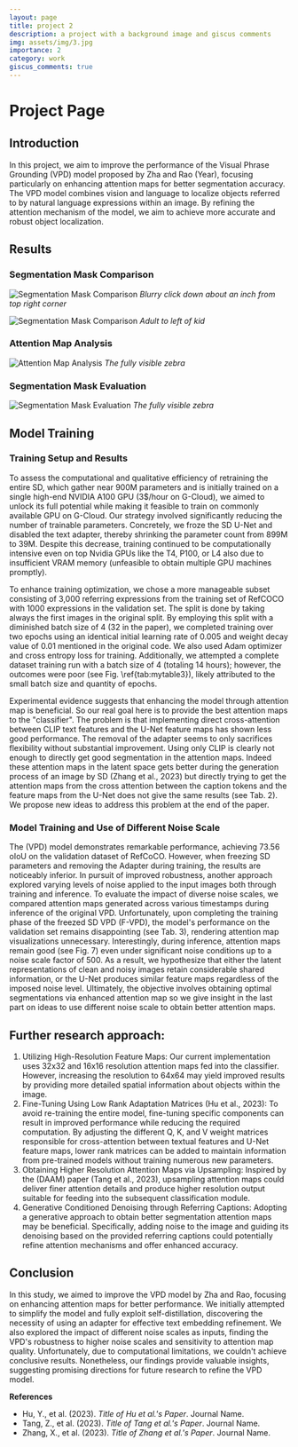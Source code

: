 ```yaml
---
layout: page
title: project 2
description: a project with a background image and giscus comments
img: assets/img/3.jpg
importance: 2
category: work
giscus_comments: true
---
```


# Project Page

## Introduction

In this project, we aim to improve the performance of the Visual Phrase Grounding (VPD) model proposed by Zha and Rao (Year), focusing particularly on enhancing attention maps for better segmentation accuracy. The VPD model combines vision and language to localize objects referred to by natural language expressions within an image. By refining the attention mechanism of the model, we aim to achieve more accurate and robust object localization.

## Results

### Segmentation Mask Comparison

![Segmentation Mask Comparison](no_mistake/input_image739.png)
*Blurry click down about an inch from top right corner*

![Segmentation Mask Comparison](no_mistake/input_image745.png)
*Adult to left of kid*

### Attention Map Analysis

![Attention Map Analysis](no_mistake/input_image87.png)
*The fully visible zebra*

### Segmentation Mask Evaluation

![Segmentation Mask Evaluation](no_mistake/input_image87.png)
*The fully visible zebra*

## Model Training

### Training Setup and Results

To assess the computational and qualitative efficiency of retraining the entire SD, which gather near 900M parameters and is initially trained on a single high-end NVIDIA A100 GPU (3$/hour on G-Cloud), we aimed to unlock its full potential while making it feasible to train on commonly available GPU on G-Cloud. Our strategy involved significantly reducing the number of trainable parameters. Concretely, we froze the SD U-Net and disabled the text adapter, thereby shrinking the parameter count from 899M to 39M. Despite this decrease, training continued to be computationally intensive even on top Nvidia GPUs like the T4, P100, or L4 also due to insufficient VRAM memory (unfeasible to obtain multiple GPU machines promptly). 

To enhance training optimization, we chose a more manageable subset consisting of 3,000 referring expressions from the training set of RefCOCO with 1000 expressions in the validation set. The split is done by taking always the first images in the original split. By employing this split with a diminished batch size of 4 (32 in the paper), we completed training over two epochs using an identical initial learning rate of 0.005 and weight decay value of 0.01 mentioned in the original code. We also used Adam optimizer and cross entropy loss for training. Additionally, we attempted a complete dataset training run with a batch size of 4 (totaling 14 hours); however, the outcomes were poor (see Fig. \ref{tab:mytable3}), likely attributed to the small batch size and quantity of epochs. 

Experimental evidence suggests that enhancing the model through attention map is beneficial. So our real goal here is to provide the best attention maps to the "classifier". The problem is that implementing direct cross-attention between CLIP text features and the U-Net feature maps has shown less good performance. The removal of the adapter seems to only sacrifices flexibility without substantial improvement. Using only CLIP is clearly not enough to directly get good segmentation in the attention maps. Indeed these attention maps in the latent space gets better during the generation process of an image by SD (Zhang et al., 2023) but directly trying to get the attention maps from the cross attention between the caption tokens and the feature maps from the U-Net does not give the same results (see Tab. 2). We propose new ideas to address this problem at the end of the paper.

### Model Training and Use of Different Noise Scale

The (VPD) model demonstrates remarkable performance, achieving 73.56 oIoU on the validation dataset of RefCoCO. However, when freezing SD parameters and removing the Adapter during training, the results are noticeably inferior. In pursuit of improved robustness, another approach explored varying levels of noise applied to the input images both through training and inference. To evaluate the impact of diverse noise scales, we compared attention maps generated across various timestamps during inference of the original VPD. Unfortunately, upon completing the training phase of the freezed SD VPD (F-VPD), the model's performance on the validation set remains disappointing (see Tab. 3), rendering attention map visualizations unnecessary. Interestingly, during inference, attention maps remain good (see Fig. 7) even under significant noise conditions up to a noise scale factor of 500. As a result, we hypothesize that either the latent representations of clean and noisy images retain considerable shared information, or the U-Net produces similar feature maps regardless of the imposed noise level. Ultimately, the objective involves obtaining optimal segmentations via enhanced attention map so we give insight in the last part on ideas to use different noise scale to obtain better attention maps.

## Further research approach:

1. Utilizing High-Resolution Feature Maps: Our current implementation uses 32x32 and 16x16 resolution attention maps fed into the classifier. However, increasing the resolution to 64x64 may yield improved results by providing more detailed spatial information about objects within the image. 
2. Fine-Tuning Using Low Rank Adaptation Matrices (Hu et al., 2023): To avoid re-training the entire model, fine-tuning specific components can result in improved performance while reducing the required computation. By adjusting the different Q, K, and V weight matrices responsible for cross-attention between textual features and U-Net feature maps, lower rank matrices can be added to maintain information from pre-trained models without training numerous new parameters. 
3. Obtaining Higher Resolution Attention Maps via Upsampling: Inspired by the (DAAM) paper (Tang et al., 2023), upsampling attention maps could deliver finer attention details and produce higher resolution output suitable for feeding into the subsequent classification module.
4. Generative Conditioned Denoising through Referring Captions: Adopting a generative approach to obtain better segmentation attention maps may be beneficial. Specifically, adding noise to the image and guiding its denoising based on the provided referring captions could potentially refine attention mechanisms and offer enhanced accuracy.

## Conclusion

In this study, we aimed to improve the VPD model by Zha and Rao, focusing on enhancing attention maps for better performance. We initially attempted to simplify the model and fully exploit self-distillation, discovering the necessity of using an adapter for effective text embedding refinement. We also explored the impact of different noise scales as inputs, finding the VPD's robustness to higher noise scales and sensitivity to attention map quality. Unfortunately, due to computational limitations, we couldn't achieve conclusive results. Nonetheless, our findings provide valuable insights, suggesting promising directions for future research to refine the VPD model.

**References**

- Hu, Y., et al. (2023). *Title of Hu et al.'s Paper*. Journal Name.
- Tang, Z., et al. (2023). *Title of Tang et al.'s Paper*. Journal Name.
- Zhang, X., et al. (2023). *Title of Zhang et al.'s Paper*. Journal Name.

